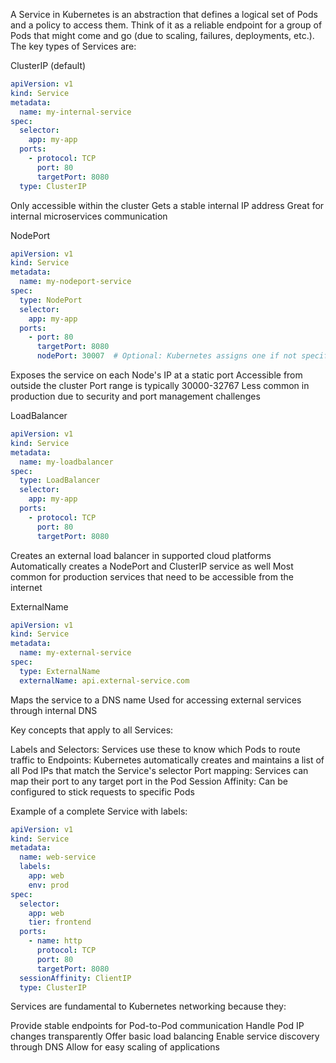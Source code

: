 A Service in Kubernetes is an abstraction that defines a logical set of Pods and a policy to access them. Think of it as a reliable endpoint for a group of Pods that might come and go (due to scaling, failures, deployments, etc.).
The key types of Services are:

ClusterIP (default)

```yaml
apiVersion: v1
kind: Service
metadata:
  name: my-internal-service
spec:
  selector:
    app: my-app
  ports:
    - protocol: TCP
      port: 80
      targetPort: 8080
  type: ClusterIP
```

Only accessible within the cluster
Gets a stable internal IP address
Great for internal microservices communication

NodePort

```yaml
apiVersion: v1
kind: Service
metadata:
  name: my-nodeport-service
spec:
  type: NodePort
  selector:
    app: my-app
  ports:
    - port: 80
      targetPort: 8080
      nodePort: 30007  # Optional: Kubernetes assigns one if not specified
```

Exposes the service on each Node's IP at a static port
Accessible from outside the cluster
Port range is typically 30000-32767
Less common in production due to security and port management challenges


LoadBalancer

```yaml
apiVersion: v1
kind: Service
metadata:
  name: my-loadbalancer
spec:
  type: LoadBalancer
  selector:
    app: my-app
  ports:
    - protocol: TCP
      port: 80
      targetPort: 8080
```

Creates an external load balancer in supported cloud platforms
Automatically creates a NodePort and ClusterIP service as well
Most common for production services that need to be accessible from the internet


ExternalName

```yaml
apiVersion: v1
kind: Service
metadata:
  name: my-external-service
spec:
  type: ExternalName
  externalName: api.external-service.com
```

Maps the service to a DNS name
Used for accessing external services through internal DNS

Key concepts that apply to all Services:

Labels and Selectors: Services use these to know which Pods to route traffic to
Endpoints: Kubernetes automatically creates and maintains a list of all Pod IPs that match the Service's selector
Port mapping: Services can map their port to any target port in the Pod
Session Affinity: Can be configured to stick requests to specific Pods

Example of a complete Service with labels:

```yaml
apiVersion: v1
kind: Service
metadata:
  name: web-service
  labels:
    app: web
    env: prod
spec:
  selector:
    app: web
    tier: frontend
  ports:
    - name: http
      protocol: TCP
      port: 80
      targetPort: 8080
  sessionAffinity: ClientIP
  type: ClusterIP
```

Services are fundamental to Kubernetes networking because they:

Provide stable endpoints for Pod-to-Pod communication
Handle Pod IP changes transparently
Offer basic load balancing
Enable service discovery through DNS
Allow for easy scaling of applications
